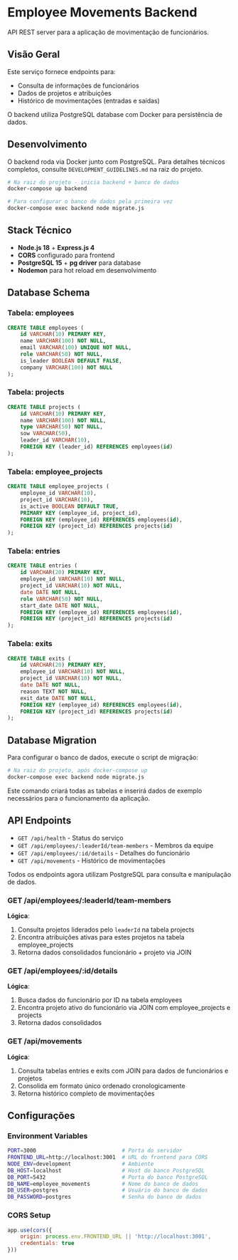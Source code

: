 # Employee Movements Backend

API REST server para a aplicação de movimentação de funcionários.

## Visão Geral

Este serviço fornece endpoints para:
- Consulta de informações de funcionários
- Dados de projetos e atribuições
- Histórico de movimentações (entradas e saídas)

O backend utiliza PostgreSQL database com Docker para persistência de dados.

## Desenvolvimento

O backend roda via Docker junto com PostgreSQL. Para detalhes técnicos completos, consulte `DEVELOPMENT_GUIDELINES.md` na raiz do projeto.

```bash
# Na raiz do projeto - inicia backend + banco de dados
docker-compose up backend

# Para configurar o banco de dados pela primeira vez
docker-compose exec backend node migrate.js
```

## Stack Técnico

- **Node.js 18** + **Express.js 4**
- **CORS** configurado para frontend
- **PostgreSQL 15** + **pg driver** para database
- **Nodemon** para hot reload em desenvolvimento

## Database Schema

### Tabela: employees
```sql
CREATE TABLE employees (
    id VARCHAR(10) PRIMARY KEY,
    name VARCHAR(100) NOT NULL,
    email VARCHAR(100) UNIQUE NOT NULL,
    role VARCHAR(50) NOT NULL,
    is_leader BOOLEAN DEFAULT FALSE,
    company VARCHAR(100) NOT NULL
);
```

### Tabela: projects
```sql
CREATE TABLE projects (
    id VARCHAR(10) PRIMARY KEY,
    name VARCHAR(100) NOT NULL,
    type VARCHAR(50) NOT NULL,
    sow VARCHAR(50),
    leader_id VARCHAR(10),
    FOREIGN KEY (leader_id) REFERENCES employees(id)
);
```

### Tabela: employee_projects
```sql
CREATE TABLE employee_projects (
    employee_id VARCHAR(10),
    project_id VARCHAR(10),
    is_active BOOLEAN DEFAULT TRUE,
    PRIMARY KEY (employee_id, project_id),
    FOREIGN KEY (employee_id) REFERENCES employees(id),
    FOREIGN KEY (project_id) REFERENCES projects(id)
);
```

### Tabela: entries
```sql
CREATE TABLE entries (
    id VARCHAR(20) PRIMARY KEY,
    employee_id VARCHAR(10) NOT NULL,
    project_id VARCHAR(10) NOT NULL,
    date DATE NOT NULL,
    role VARCHAR(50) NOT NULL,
    start_date DATE NOT NULL,
    FOREIGN KEY (employee_id) REFERENCES employees(id),
    FOREIGN KEY (project_id) REFERENCES projects(id)
);
```

### Tabela: exits
```sql
CREATE TABLE exits (
    id VARCHAR(20) PRIMARY KEY,
    employee_id VARCHAR(10) NOT NULL,
    project_id VARCHAR(10) NOT NULL,
    date DATE NOT NULL,
    reason TEXT NOT NULL,
    exit_date DATE NOT NULL,
    FOREIGN KEY (employee_id) REFERENCES employees(id),
    FOREIGN KEY (project_id) REFERENCES projects(id)
);
```

## Database Migration

Para configurar o banco de dados, execute o script de migração:

```bash
# Na raiz do projeto, após docker-compose up
docker-compose exec backend node migrate.js
```

Este comando criará todas as tabelas e inserirá dados de exemplo necessários para o funcionamento da aplicação.

## API Endpoints

- `GET /api/health` - Status do serviço
- `GET /api/employees/:leaderId/team-members` - Membros da equipe
- `GET /api/employees/:id/details` - Detalhes do funcionário
- `GET /api/movements` - Histórico de movimentações

Todos os endpoints agora utilizam PostgreSQL para consulta e manipulação de dados.

### GET /api/employees/:leaderId/team-members
**Lógica**:
1. Consulta projetos liderados pelo `leaderId` na tabela projects
2. Encontra atribuições ativas para estes projetos na tabela employee_projects
3. Retorna dados consolidados funcionário + projeto via JOIN

### GET /api/employees/:id/details  
**Lógica**:
1. Busca dados do funcionário por ID na tabela employees
2. Encontra projeto ativo do funcionário via JOIN com employee_projects e projects
3. Retorna dados consolidados

### GET /api/movements
**Lógica**:
1. Consulta tabelas entries e exits com JOIN para dados de funcionários e projetos
2. Consolida em formato único ordenado cronologicamente
3. Retorna histórico completo de movimentações

## Configurações

### Environment Variables
```bash
PORT=3000                           # Porta do servidor
FRONTEND_URL=http://localhost:3001  # URL do frontend para CORS
NODE_ENV=development                # Ambiente
DB_HOST=localhost                   # Host do banco PostgreSQL
DB_PORT=5432                        # Porta do banco PostgreSQL
DB_NAME=employee_movements          # Nome do banco de dados
DB_USER=postgres                    # Usuário do banco de dados
DB_PASSWORD=postgres                # Senha do banco de dados
```

### CORS Setup
```js
app.use(cors({
    origin: process.env.FRONTEND_URL || 'http://localhost:3001',
    credentials: true
}))
```
